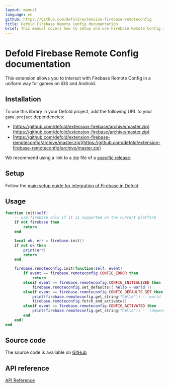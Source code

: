 ```yaml
---
layout: manual
language: en
github: https://github.com/defold/extension-firebase-remoteconfig
title: Defold Firebase Remote Config documentation
brief: This manual covers how to setup and use Firebase Remote Config in Defold.
---
```


# Defold Firebase Remote Config documentation

This extension allows you to interact with Firebase Remote Config in a uniform way for games on iOS and Android.


## Installation
To use this library in your Defold project, add the following URL to your `game.project` dependencies:

* [https://github.com/defold/extension-firebase/archive/master.zip](https://github.com/defold/extension-firebase/archive/master.zip)
* [https://github.com/defold/extension-firebase-remoteconfig/archive/master.zip](https://github.com/defold/extension-firebase-remoteconfig/archive/master.zip)

We recommend using a link to a zip file of a [specific release](https://github.com/defold/extension-firebase-remoteconfig/releases).


## Setup
Follow the [main setup guide for integration of Firebase in Defold](https://www.defold.com/extension-firebase).


## Usage

```lua
function init(self)
    -- use firebase only if it is supported on the current platform
    if not firebase then
        return
    end

    local ok, err = firebase.init()
    if not ok then
        print(err)
        return
    end

    firebase.remoteconfig.init(function(self, event)
        if event == firebase.remoteconfig.CONFIG_ERROR then
            return
        elseif event == firebase.remoteconfig.CONFIG_INITIALIZED then
            firebase.remoteconfig.set_defaults({ hello = world })
        elseif event == firebase.remoteconfig.CONFIG_DEFAULTS_SET then
            print(firebase.remoteconfig.get_string("hello")) -- world
            firebase.remoteconfig.fetch_and_activate()
        elseif event == firebase.remoteconfig.CONFIG_ACTIVATED then
            print(firebase.remoteconfig.get_string("hello")) -- (depends on if it has changed on the server or not)
        end
    end)
end
```

## Source code

The source code is available on [GitHub](https://github.com/defold/extension-firebase-analytics)


## API reference
[API Reference](/extension-firebase-remoteconfig/api)